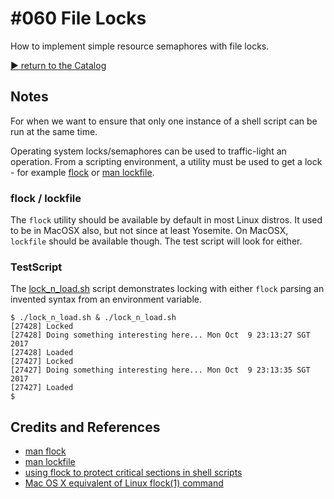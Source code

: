 # #060 File Locks

How to implement simple resource semaphores with file locks.


[:arrow_forward: return to the Catalog](https://codingkata.tardate.com)

## Notes

For when we want to ensure that only one instance of a shell script can be run at the same time.

Operating system locks/semaphores can be used to traffic-light an operation.
From a scripting environment, a utility must be used to get a lock - for example
[flock](https://linux.die.net/man/1/flock)
or [man lockfile](https://linux.die.net/man/1/lockfile).

### flock / lockfile

The `flock` utility should be available by default in most Linux distros.
It used to be in MacOSX also, but not since at least Yosemite.
On MacOSX, `lockfile` should be available though. The test script will look for either.

### TestScript

The [lock_n_load.sh](./lock_n_load.sh) script demonstrates locking with either `flock`
parsing an invented syntax from an environment variable.

```
$ ./lock_n_load.sh & ./lock_n_load.sh
[27428] Locked
[27428] Doing something interesting here... Mon Oct  9 23:13:27 SGT 2017
[27428] Loaded
[27427] Locked
[27427] Doing something interesting here... Mon Oct  9 23:13:35 SGT 2017
[27427] Loaded
$
```

## Credits and References
* [man flock](https://linux.die.net/man/1/flock)
* [man lockfile](https://linux.die.net/man/1/lockfile)
* [using flock to protect critical sections in shell scripts  ](http://jdimpson.livejournal.com/5685.html)
* [Mac OS X equivalent of Linux flock(1) command](https://stackoverflow.com/questions/10526651/mac-os-x-equivalent-of-linux-flock1-command)

